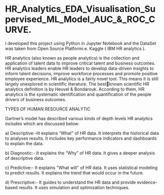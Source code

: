 # HR_Analytics_EDA_Visualisation_Supervised_ML_Model_AUC_&_ROC_CURVE.
I developed this project using Python in Jupyter Notebook and the DataSet was taken from Open Source Platformi.e. Kaggle ( IBM HR analytics ).

HR analytics (also known as people analytics) is the collection and application of talent data to improve critical talent and business outcomes. HR analytics leaders enable HR leaders to develop data-driven insights to inform talent decisions, improve workforce processes and promote positive employee experience. HR analytics is a fairly novel tool. This means it is still largely unexplored in scientific literature. The bestknown scientific HR analytics definition is by Heuvel & Bondarouk. According to them, HR analytics is the systematic identification and quantification of the people drivers of business outcomes.


TYPES OF HUMAN RESOURCE ANALYTIC

Gartner’s model has described various kinds of depth levels HR analytics includes which are discussed below:

a) Descriptive:-Iit explains “What” of HR data. It interprets the historical data to analyses results. It includes key performance indicators and dashboards to explain the data. 

b) Diagnostic:- It explains the “Why” of HR data. It gives a deeper analysis of descriptive data.

c) Predictive:- It explains "What will" of HR data. It uses statistical modeling to predict results. It  explains the trend that would occur in the future.

d) Prescriptive:- It guides to understand the HR data and provide evidence-based results. It uses simulation and optimization techniques.
